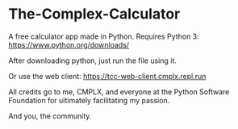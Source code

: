 # The-Complex-Calculator
<New Repo> A free calculator app made in Python. Requires Python 3: https://www.python.org/downloads/

After downloading python, just run the file using it.

Or use the web client: https://tcc-web-client.cmplx.repl.run

All credits go to me, CMPLX, and everyone at the Python Software Foundation
for ultimately facilitating my passion.

And you, the community.
